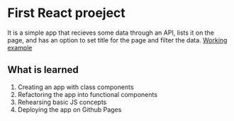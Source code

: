 # First React proeject

It is a simple app that recieves some data through an API, lists it on the page, and has an option to set title for the page and filter the data. [Working example](https://jegoree.github.io/first-react-app)

## What is learned

1. Creating an app with class components
2. Refactoring the app into functional components
3. Rehearsing basic JS concepts
4. Deploying the app on Github Pages

